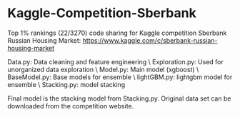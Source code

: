 # Kaggle-Competition-Sberbank
Top 1% rankings (22/3270) code sharing for Kaggle competition Sberbank Russian Housing Market: https://www.kaggle.com/c/sberbank-russian-housing-market

Data.py: Data cleaning and feature engineering \\
Exploration.py: Used for unorganized data exploration \\ 
Model.py: Main model (xgboost) \\
BaseModel.py: Base models for ensemble \\
lightGBM.py: lightgbm model for ensemble \\
Stacking.py: model stacking

Final model is the stacking model from Stacking.py. Original data set can be downloaded from the competition website.
